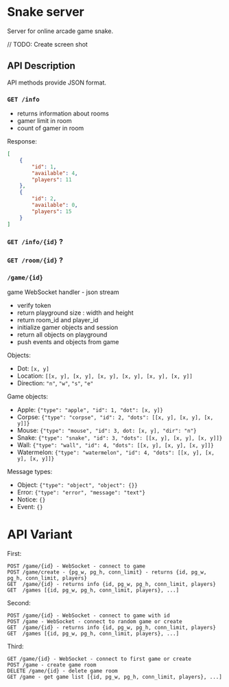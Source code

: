 
# Snake server

Server for online arcade game snake.

// TODO: Create screen shot

## API Description

API methods provide JSON format.

### `GET /info`

* returns information about rooms
* gamer limit in room
* count of gamer in room

Response:

```json
[
    {
        "id": 1,
        "available": 4,
        "players": 11
    },
    {
        "id": 2,
        "available": 0,
        "players": 15
    }
]
```

### `GET /info/{id}` ?

### `GET /room/{id}` ?

### `/game/{id}`

game WebSocket handler - json stream

* verify token
* return playground size : width and height
* return room_id and player_id
* initialize gamer objects and session
* return all objects on playground
* push events and objects from game

Objects:

* Dot: `[x, y]`
* Location: `[[x, y], [x, y], [x, y], [x, y], [x, y], [x, y]]`
* Direction: `"n"`, `"w"`, `"s"`, `"e"`

Game objects:

* Apple: `{"type": "apple", "id": 1, "dot": [x, y]}`
* Corpse: `{"type": "corpse", "id": 2, "dots": [[x, y], [x, y], [x, y]]}`
* Mouse: `{"type": "mouse", "id": 3, dot: [x, y], "dir": "n"}`
* Snake: `{"type": "snake", "id": 3, "dots": [[x, y], [x, y], [x, y]]}`
* Wall: `{"type": "wall", "id": 4, "dots": [[x, y], [x, y], [x, y]]}`
* Watermelon: `{"type": "watermelon", "id": 4, "dots": [[x, y], [x, y], [x, y]]}`

Message types:

* Object: `{"type": "object", "object": {}}`
* Error: `{"type": "error", "message": "text"}`
* Notice: `{}`
* Event: `{}`

# API Variant

First:

```
POST /game/{id} - WebSocket - connect to game
POST /game/create - {pg_w, pg_h, conn_limit} - returns {id, pg_w, pg_h, conn_limit, players}
GET  /game/{id} - returns info {id, pg_w, pg_h, conn_limit, players}
GET  /games [{id, pg_w, pg_h, conn_limit, players}, ...]
```

Second:

```
POST /game/{id} - WebSocket - connect to game with id
POST /game - WebSocket - connect to random game or create
GET  /game/{id} - returns info {id, pg_w, pg_h, conn_limit, players}
GET  /games [{id, pg_w, pg_h, conn_limit, players}, ...]
```

Third:

```
GET /game/{id} - WebSocket - connect to first game or create
POST /game - create game room
DELETE /game/{id} - delete game room
GET /game - get game list [{id, pg_w, pg_h, conn_limit, players}, ...]
```

